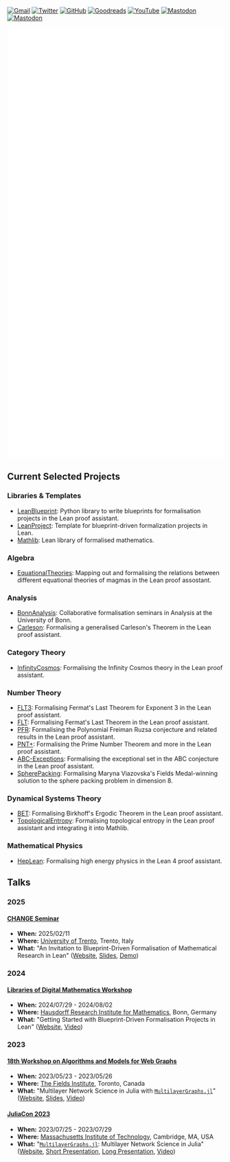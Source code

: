 [![Gmail](https://img.shields.io/badge/Gmail-D14836?style=for-the-badge&logo=gmail&logoColor=white)](mailto:pit.monticone@gmail.com)
[![Twitter](https://img.shields.io/badge/Twitter-1DA1F2?style=for-the-badge&logo=twitter&logoColor=white)](https://twitter.com/PietroMonticone)
[![GitHub](https://img.shields.io/badge/github-%23121011.svg?style=for-the-badge&logo=github&logoColor=white)](https://github.com/pitmonticone)
[![Goodreads](https://img.shields.io/badge/Goodreads-F3F1EA?style=for-the-badge&logo=goodreads&logoColor=372213)](https://www.goodreads.com/user/show/72791609-pietro-monticone)
[![YouTube](https://img.shields.io/badge/YouTube-%23FF0000.svg?style=for-the-badge&logo=YouTube&logoColor=white)](https://www.youtube.com/@PietroMonticone)
[![Mastodon](https://img.shields.io/badge/-MASTODON-%232B90D9?style=for-the-badge&logo=mastodon&logoColor=white)](https://fosstodon.org/@PietroMonticone)
[![Mastodon](https://img.shields.io/badge/-MASTODON-%232B90D9?style=for-the-badge&logo=mastodon&logoColor=white)](https://julialang.social/@PietroMonticone)

![GitHub Metrics](github-metrics.svg)

## Current Selected Projects  

### Libraries & Templates
- [LeanBlueprint](https://github.com/PatrickMassot/leanblueprint): Python library to write blueprints for formalisation projects in the Lean proof assistant.
- [LeanProject](https://github.com/pitmonticone/LeanProject): Template for blueprint-driven formalization projects in Lean.
- [Mathlib](https://github.com/leanprover-community/mathlib4): Lean library of formalised mathematics.

### Algebra 
- [EquationalTheories](https://github.com/teorth/equational_theories): Mapping out and formalising the relations between different equational theories of magmas in the Lean proof assostant. 

### Analysis
- [BonnAnalysis](https://github.com/fpvandoorn/BonnAnalysis): Collaborative formalisation seminars in Analysis at the University of Bonn. 
- [Carleson](http://florisvandoorn.com/carleson): Formalising a generalised Carleson's Theorem in the Lean proof assistant.

### Category Theory 
- [InfinityCosmos](https://github.com/emilyriehl/infinity-cosmos): Formalising the Infinity Cosmos theory in the Lean proof assistant.

### Number Theory
- [FLT3](https://pitmonticone.github.io/FLT3): Formalising Fermat's Last Theorem for Exponent 3 in the Lean proof assistant.
- [FLT](https://github.com/ImperialCollegeLondon/FLT): Formalising Fermat's Last Theorem in the Lean proof assistant.
- [PFR](https://github.com/teorth/pfr): Formalising the Polynomial Freiman Ruzsa conjecture and related results in the Lean proof assistant.
- [PNT+](https://github.com/AlexKontorovich/PrimeNumberTheoremAnd): Formalising the Prime Number Theorem and more in the Lean proof assistant.
- [ABC-Exceptions](https://github.com/b-mehta/ABC-Exceptions): Formalising the exceptional set in the ABC conjecture in the Lean proof assistant.
- [SpherePacking](https://github.com/thefundamentaltheor3m/Sphere-Packing-Lean): Formalising Maryna Viazovska's Fields Medal-winning solution to the sphere packing problem in dimension 8.

### Dynamical Systems Theory
- [BET](https://github.com/mseri/BET): Formalising Birkhoff's Ergodic Theorem in the Lean proof assistant.
- [TopologicalEntropy](https://github.com/mseri/BET/tree/main/BET/TopologicalEntropy): Formalising topological entropy in the Lean proof assistant and integrating it into Mathlib.

### Mathematical Physics 
- [HepLean](https://github.com/HEPLean/HepLean): Formalising high energy physics in the Lean 4 proof assistant.

## Talks 

### 2025

#### [CHANGE Seminar](https://mbschulz.github.io/change_seminar/)

- **When:** 2025/02/11
- **Where:** [University of Trento](https://www.unitn.it/en), Trento, Italy
- **What:** "An Invitation to Blueprint-Driven Formalisation of Mathematical Research in Lean" ([Website](https://mbschulz.github.io/change_seminar), [Slides](https://pitmonticone.github.io/Talks/2025/CHANGE/index.html), [Demo](https://github.com/pitmonticone/LeanCHANGE))

### 2024

#### [Libraries of Digital Mathematics Workshop](https://www.mathematics.uni-bonn.de/him/programs/current-trimester-program/him-trimester-program-prospects-of-formal-mathematics\#wrks3)

- **When:** 2024/07/29 - 2024/08/02
- **Where:** [Hausdorff Research Institute for Mathematics](https://www.mathematics.uni-bonn.de/him), Bonn, Germany
- **What:** "Getting Started with Blueprint-Driven Formalisation Projects in Lean" ([Website](https://github.com/pitmonticone/LeanProject), [Video](https://youtu.be/KyuyTsLgkMY))

### 2023 

#### [18th Workshop on Algorithms and Models for Web Graphs](http://www.fields.utoronto.ca/activities/22-23/waw2023)

- **When:** 2023/05/23 - 2023/05/26
- **Where:** [The Fields Institute](http://www.fields.utoronto.ca/), Toronto, Canada
- **What:** "Multilayer Network Science in Julia with [`MultilayerGraphs.jl`](https://github.com/JuliaGraphs/MultilayerGraphs.jl)" ([Website](http://www.fields.utoronto.ca/talks/Multilayer-Network-Science-Julia-MultilayerGraphsjl), [Slides](https://inphyt.github.io/Talks/2023/WAW/index.html), [Video](https://youtu.be/hB8Vrwkwax0))

#### [JuliaCon 2023](https://juliacon.org/2023/)

- **When:** 2023/07/25 - 2023/07/29
- **Where:** [Massachusetts Institute of Technology](https://www.mit.edu), Cambridge, MA, USA
- **What:** "[`MultilayerGraphs.jl`](https://github.com/JuliaGraphs/MultilayerGraphs.jl): Multilayer Network Science in Julia" ([Website](https://pretalx.com/juliacon2023/talk/MS7YWQ/), [Short Presentation](https://inphyt.github.io/Talks/2023/JuliaCon/short/index.html), [Long Presentation](https://inphyt.github.io/Talks/2023/JuliaCon/long/index.html), [Video](https://youtu.be/Q2PwKQCkZJ4))

